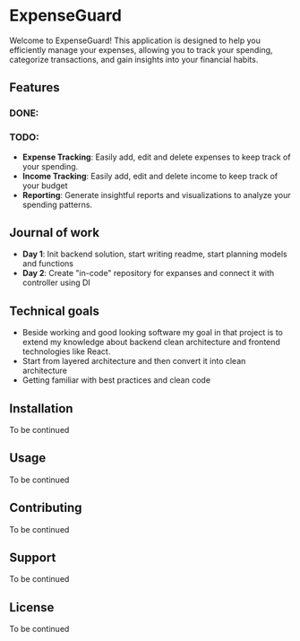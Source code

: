 # ExpenseGuard

Welcome to ExpenseGuard! This application is designed to help you efficiently manage your expenses, allowing you to track your spending, categorize transactions, and gain insights into your financial habits.

## Features

### DONE:

### TODO:

- **Expense Tracking**: Easily add, edit and delete expenses to keep track of your spending.
- **Income Tracking**: Easily add, edit and delete income to keep track of your budget
- **Reporting**: Generate insightful reports and visualizations to analyze your spending patterns.

## Journal of work

- **Day 1**: Init backend solution, start writing readme, start planning models and functions
- **Day 2**: Create "in-code" repository for expanses and connect it with controller using DI

## Technical goals

- Beside working and good looking software my goal in that project is to extend my knowledge about backend clean architecture and frontend technologies like React.
- Start from layered architecture and then convert it into clean architecture
- Getting familiar with best practices and clean code

## Installation

To be continued

## Usage

To be continued

## Contributing

To be continued

## Support

To be continued

## License

To be continued
